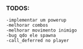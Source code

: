 ### TODOS:
	-implementar um powerup 
	-melhorar combos
	-melhorar movimento inimigo
	-bug qdo ele spawna
	-call_deferred no player
 
